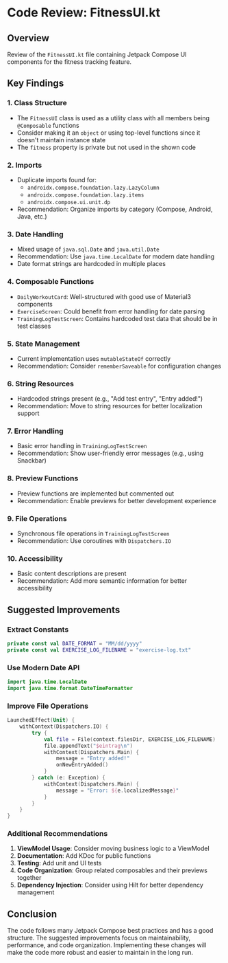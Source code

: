 # Code Review: FitnessUI.kt

## Overview
Review of the `FitnessUI.kt` file containing Jetpack Compose UI components for the fitness tracking feature.

## Key Findings

### 1. Class Structure
- The `FitnessUI` class is used as a utility class with all members being `@Composable` functions
- Consider making it an `object` or using top-level functions since it doesn't maintain instance state
- The `fitness` property is private but not used in the shown code

### 2. Imports
- Duplicate imports found for:
  - `androidx.compose.foundation.lazy.LazyColumn`
  - `androidx.compose.foundation.lazy.items`
  - `androidx.compose.ui.unit.dp`
- Recommendation: Organize imports by category (Compose, Android, Java, etc.)

### 3. Date Handling
- Mixed usage of `java.sql.Date` and `java.util.Date`
- Recommendation: Use `java.time.LocalDate` for modern date handling
- Date format strings are hardcoded in multiple places

### 4. Composable Functions
- `DailyWorkoutCard`: Well-structured with good use of Material3 components
- `ExerciseScreen`: Could benefit from error handling for date parsing
- `TrainingLogTestScreen`: Contains hardcoded test data that should be in test classes

### 5. State Management
- Current implementation uses `mutableStateOf` correctly
- Recommendation: Consider `rememberSaveable` for configuration changes

### 6. String Resources
- Hardcoded strings present (e.g., "Add test entry", "Entry added!")
- Recommendation: Move to string resources for better localization support

### 7. Error Handling
- Basic error handling in `TrainingLogTestScreen`
- Recommendation: Show user-friendly error messages (e.g., using Snackbar)

### 8. Preview Functions
- Preview functions are implemented but commented out
- Recommendation: Enable previews for better development experience

### 9. File Operations
- Synchronous file operations in `TrainingLogTestScreen`
- Recommendation: Use coroutines with `Dispatchers.IO`

### 10. Accessibility
- Basic content descriptions are present
- Recommendation: Add more semantic information for better accessibility

## Suggested Improvements

### Extract Constants
```kotlin
private const val DATE_FORMAT = "MM/dd/yyyy"
private const val EXERCISE_LOG_FILENAME = "exercise-log.txt"
```

### Use Modern Date API
```kotlin
import java.time.LocalDate
import java.time.format.DateTimeFormatter
```

### Improve File Operations
```kotlin
LaunchedEffect(Unit) {
    withContext(Dispatchers.IO) {
        try {
            val file = File(context.filesDir, EXERCISE_LOG_FILENAME)
            file.appendText("$eintrag\n")
            withContext(Dispatchers.Main) {
                message = "Entry added!"
                onNewEntryAdded()
            }
        } catch (e: Exception) {
            withContext(Dispatchers.Main) {
                message = "Error: ${e.localizedMessage}"
            }
        }
    }
}
```

### Additional Recommendations
1. **ViewModel Usage**: Consider moving business logic to a ViewModel
2. **Documentation**: Add KDoc for public functions
3. **Testing**: Add unit and UI tests
4. **Code Organization**: Group related composables and their previews together
5. **Dependency Injection**: Consider using Hilt for better dependency management

## Conclusion
The code follows many Jetpack Compose best practices and has a good structure. The suggested improvements focus on maintainability, performance, and code organization. Implementing these changes will make the code more robust and easier to maintain in the long run.
